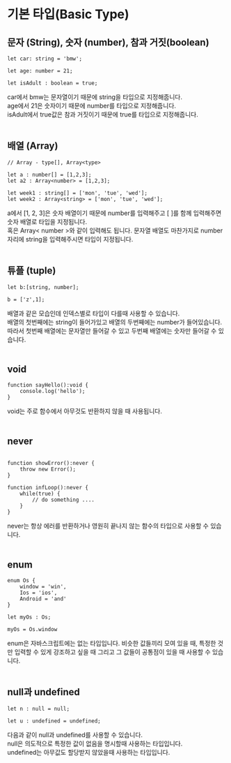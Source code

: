 # 기본 타입(Basic Type)



## 문자 (String), 숫자 (number), 참과 거짓(boolean)

```
let car: string = 'bmw';

let age: number = 21;

let isAdult : boolean = true;
```

car에서 bmw는 문자열이기 때문에 string을 타입으로 지정해줍니다.<br>
age에서 21은 숫자이기 때문에 number를 타입으로 지정해줍니다.<br>
isAdult에서 true값은 참과 거짓이기 때문에 true를 타입으로 지정해줍니다.
<br><br>





## 배열 (Array)

```
// Array - type[], Array<type>

let a : number[] = [1,2,3];
let a2 : Array<number> = [1,2,3];

let week1 : string[] = ['mon', 'tue', 'wed'];
let week2 : Array<string> = ['mon', 'tue', 'wed'];
```

a에서 [1, 2, 3]은 숫자 배열이기 때문에 number를 입력해주고 [  ]를 함께 입력해주면 숫자 배열로 타입을 지정됩니다.<br> 
혹은 Array< number >와 같이 입력해도 됩니다. 문자열 배열도 마찬가지로 number자리에 string을 입력해주시면 타입이 지정됩니다.
<br><br>




## 튜플 (tuple)

```
let b:[string, number];

b = ['z',1];
```

배열과 같은 모습인데 인덱스별로 타입이 다를때 사용할 수 있습니다. <br>
배열의 첫번째에는 string이 들어가있고 배열의 두번째에는 number가 들어있습니다.<br>
따라서 첫번째 배열에는 문자열만 들어갈 수 있고 두번째 배열에는 숫자만 들어갈 수 있습니다.
<br><br>




## void

```
function sayHello():void {
    console.log('hello');
}
```

void는 주로 함수에서 아무것도 반환하지 않을 때 사용됩니다.
<br><br>




## never

```

function showError():never {
    throw new Error();
}

function infLoop():never {
    while(true) {
        // do something ....
    }
}
```

never는 항상 에러를 반환하거나 영원히 끝나지 않는 함수의 타입으로 사용할 수 있습니다.
<br><br>




## enum

```
enum Os {
    window = 'win',
    Ios = 'ios',
    Android = 'and'
}

let myOs : Os;

myOs = Os.window
```

enum은 자바스크립트에는 없는 타입입니다. 비슷한 값들끼리 모여 있을 때, 특정한 것만 입력할 수 있게 강조하고 싶을 때 그리고 그 값들이 공통점이 있을 때 사용할 수 있습니다.
<br><br>




## null과 undefined

```
let n : null = null;

let u : undefined = undefined;
```

다음과 같이 null과 undefined를 사용할 수 있습니다.<br>
null은 의도적으로 특정한 값이 없음을 명시할때 사용하는 타입입니다.<br>
undefined는 아무값도 할당받지 않았을때 사용하는 타입입니다.
